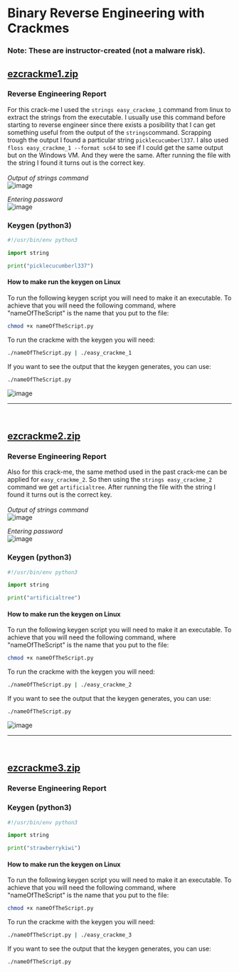 # Binary Reverse Engineering with Crackmes
### Note: These are instructor-created (not a malware risk).   

## [ezcrackme1.zip](https://github.com/tolvumadur/Reverse-Engineering-Class/blob/main/Spring23/Samples/binaries/ezcrackme1.zip)
### Reverse Engineering Report
For this crack-me I used the `strings easy_crackme_1` command from linux to extract the strings from the executable. I usually use this command before starting to reverse engineer since there exists a posibility that I can get something useful from the output of the `strings`command. Scrapping trough the output I found a particular string `picklecucumberl337`. I also used `floss easy_crackme_1 --format sc64` to see if I could get the same output but on the Windows VM. And they were the same. After running the file with the string I found it turns out is the correct key.   
<br>
*Output of strings command*   
![image](https://github.com/horaciog1/CS479-Reverse-Engineering/assets/111658514/a1f3132e-d728-4404-be1d-9b00379f6137)     


*Entering password*   
![image](https://github.com/horaciog1/CS479-Reverse-Engineering/assets/111658514/fe238053-ae65-414e-83e4-c9b0de11a83b)   

### Keygen (python3)
````python
#!/usr/bin/env python3

import string

print("picklecucumberl337")
````
#### How to make run the keygen on Linux
To run the following keygen script you will need to make it an executable. To achieve that you will need the following command, where "nameOfTheScript" is the name that you put to the file:
```bash
chmod +x nameOfTheScript.py
```
To run the crackme with the keygen you will need:
```bash
./nameOfTheScript.py | ./easy_crackme_1  
```
If you want to see the output that the keygen generates, you can use:
```bash
./nameOfTheScript.py
```
![image](https://github.com/horaciog1/CS479-Reverse-Engineering/assets/111658514/31b24398-b992-4677-92cd-4b95e16318e1)

---   
<br>
  
## [ezcrackme2.zip](https://github.com/tolvumadur/Reverse-Engineering-Class/blob/main/Spring23/Samples/binaries/ezcrackme2.zip)
### Reverse Engineering Report
Also for this crack-me, the same method used in the past crack-me can be applied for `easy_crackme_2`. So then using the `strings easy_crackme_2` command we get `artificialtree`.
After running the file with the string I found it turns out is the correct key.   
<br>
*Output of strings command*   
![image](https://github.com/horaciog1/CS479-Reverse-Engineering/assets/111658514/7de75813-3c5e-45ea-a4e3-4d220db4323a)   


*Entering password*   
![image](https://github.com/horaciog1/CS479-Reverse-Engineering/assets/111658514/478f4bff-0ee0-40ed-8a5f-ceedbe283ec7)

### Keygen (python3)
````python
#!/usr/bin/env python3

import string

print("artificialtree")
````
#### How to make run the keygen on Linux
To run the following keygen script you will need to make it an executable. To achieve that you will need the following command, where "nameOfTheScript" is the name that you put to the file:
```bash
chmod +x nameOfTheScript.py
```
To run the crackme with the keygen you will need:
```bash
./nameOfTheScript.py | ./easy_crackme_2  
```
If you want to see the output that the keygen generates, you can use:
```bash
./nameOfTheScript.py
```
![image](https://github.com/horaciog1/CS479-Reverse-Engineering/assets/111658514/b7d66d29-e9a0-4a37-8d52-7c9c9de160b4)

---
<br>

## [ezcrackme3.zip ](https://github.com/tolvumadur/Reverse-Engineering-Class/blob/main/Spring23/Samples/binaries/ezcrackme3.zip)
### Reverse Engineering Report



### Keygen (python3)
````python
#!/usr/bin/env python3

import string

print("strawberrykiwi")
````
#### How to make run the keygen on Linux
To run the following keygen script you will need to make it an executable. To achieve that you will need the following command, where "nameOfTheScript" is the name that you put to the file:
```bash
chmod +x nameOfTheScript.py
```
To run the crackme with the keygen you will need:
```bash
./nameOfTheScript.py | ./easy_crackme_3  
```
If you want to see the output that the keygen generates, you can use:
```bash
./nameOfTheScript.py
```





















